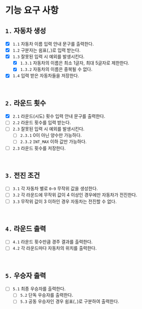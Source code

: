 # 기능 요구 사항

## `1.` 자동차 생성
- [x] `1.1` 자동차 이름 입력 안내 문구를 출력한다.
- [x] `1.2` 구분자는 쉼표(`,`)로 입력 받는다.
- [x] `1.3` 잘못된 입력 시 예외를 발생시킨다.
  - [x] `1.3.1` 자동차의 이름은 최소 1글자, 최대 5글자로 제한한다.
  - [x] `1.3.2` 자동차의 이름은 중복될 수 없다. 
- [x] `1.4` 입력 받은 자동차들을 저장한다.

<br>

## `2.` 라운드 횟수
- [x] `2.1` 라운드(시도) 횟수 입력 안내 문구를 출력한다.
- [ ] `2.2` 라운드 횟수를 입력 받는다.
- [ ] `2.3` 잘못된 입력 시 예외를 발생시킨다.
  - [ ] `2.3.1` 0이 아닌 양수만 가능하다.
  - [ ] `2.3.2` `INT_MAX` 이하 값만 가능하다.
- [ ] `2.3` 라운드 횟수를 저장한다.

<br>

## `3.` 전진 조건
- [ ] `3.1` 각 자동차 별로 `0~9` 무작위 값을 생성한다.
- [ ] `3.2` 각 라운드에 무작위 값이 4 이상인 경우에만 자동차가 전진한다.
- [ ] `3.3` 무작위 값이 3 이하인 경우 자동차는 전진할 수 없다.

<br>

## `4.` 라운드 출력
- [ ] `4.1` 라운드 횟수만큼 경주 결과를 출력한다.
- [ ] `4.2` 각 라운드마다 자동차의 위치를 출력한다.

<br>

## `5.` 우승자 출력
- [ ] `5.1` 최종 우승자를 출력한다.
  - [ ] `5.2` 단독 우승자를 출력한다.
  - [ ] `5.3` 공동 우승자인 경우 쉼표(`,`)로 구분하여 출력한다.

<br>
